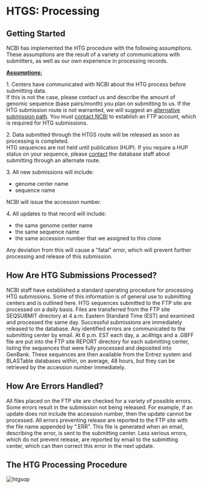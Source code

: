 
# HTGS: Processing

## Getting Started

NCBI has implemented the HTG procedure with the following assumptions. These assumptions are the result of a variety of communications with submitters, as well as our own experience in processing records.

**<u>Assumptions:</u>**

1\. Centers have communicated with NCBI about the HTG process before submitting data.  
If this is not the case, please contact us and describe the amount of genomic sequence (base pairs/month) you plan on submitting to us. If the HTG submission route is not warranted, we will suggest an [alternative submission path](/~/). You must [contact NCBI](mailto:info@ncbi.nlm.nih.gov) to establish an FTP account, which is required for HTG submissions.

2\. Data submitted through the HTGS route will be released as soon as processing is completed.  
HTG sequences are not held until publication (HUP). If you require a HUP status on your sequence, please [contact](mailto:info@ncbi.nlm.nih.gov) the database staff about submitting through an alternate route.

3\. All new submissions will include:

*   genome center name
*   sequence name

NCBI will issue the accession number.

4\. All updates to that record will include:

*   the same genome center name
*   the same sequence name
*   the same accession number that we assigned to this clone

Any deviation from this will cause a "fatal" error, which will prevent further processing and release of this submission.  

## How Are HTG Submissions Processed?

NCBI staff have established a standard operating procedure for processing HTG submissions. Some of this information is of general use to submitting centers and is outlined here. HTG sequences submitted to the FTP site are processed on a daily basis. Files are transferred from the FTP site SEQSUBMIT directory at 4 a.m. Eastern Standard Time (EST) and examined and processed the same day. Successful submissions are immediately released to the database. Any identified errors are communicated to the submitting center by email. At 6 p.m. EST each day, a .ac4htgs and a .GBFF file are put into the FTP site REPORT directory for each submitting center, listing the sequences that were fully processed and deposited into GenBank. These sequences are then available from the Entrez system and BLASTable databases within, on average, 48 hours, but they can be retrieved by the accession number immediately.

## How Are Errors Handled?

All files placed on the FTP site are checked for a variety of possible errors. Some errors result in the submission not being released. For example, if an update does not include the accession number, then the update cannot be processed. All errors preventing release are reported to the FTP site with the file name appended by ".ERR". This file is generated when an email, describing the error, is sent to the submitting center. Less serious errors, which do not prevent release, are reported by email to the submitting center, which can then correct this error in the next update.  

## The HTG Processing Procedure

![htgsop](/core/assets/genbank/images/htgsop.gif)





